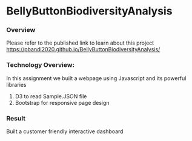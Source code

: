 # BellyButtonBiodiversityAnalysis
### Overview
Please refer to the published link to learn about this project
https://pbandi2020.github.io/BellyButtonBiodiversityAnalysis/

### Technology Overview:
In this assignment we built a webpage using Javascript and its powerful libraries 
1. D3 to read Sample.JSON file
2. Bootstrap for responsive page design

### Result
Built a customer friendly interactive dashboard
